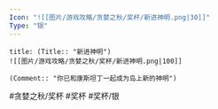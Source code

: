 ```yaml
---
Icon: "![[图片/游戏攻略/贪婪之秋/奖杯/新进神明.png|30]]"
Type: "银"
---
```

```ad-common-silver-trophy
title: (Title:: "新进神明")
![[图片/游戏攻略/贪婪之秋/奖杯/新进神明.png|100]]

(Comment:: "你已和康斯坦丁一起成为岛上新的神明")
```

#贪婪之秋/奖杯 #奖杯 #奖杯/银
